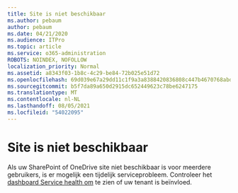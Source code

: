 ```yaml
---
title: Site is niet beschikbaar
ms.author: pebaum
author: pebaum
ms.date: 04/21/2020
ms.audience: ITPro
ms.topic: article
ms.service: o365-administration
ROBOTS: NOINDEX, NOFOLLOW
localization_priority: Normal
ms.assetid: a8343f03-1b8c-4c29-be84-72b025e51d72
ms.openlocfilehash: 69d039e67a29dd11c1f9a3a8388420836808c447b4670768abd3dae36d80f8a2
ms.sourcegitcommit: b5f7da89a650d2915dc652449623c78be6247175
ms.translationtype: MT
ms.contentlocale: nl-NL
ms.lasthandoff: 08/05/2021
ms.locfileid: "54022095"
---
```

# <a name="site-is-not-available"></a>Site is niet beschikbaar

Als uw SharePoint of OneDrive site niet beschikbaar is voor meerdere gebruikers, is er mogelijk een tijdelijk serviceprobleem. Controleer het [dashboard Service health om](https://admin.microsoft.com/AdminPortal/Home#/servicehealth) te zien of uw tenant is beïnvloed. 
  


